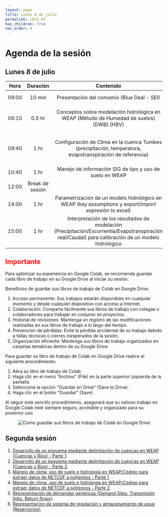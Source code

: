 ```yaml
---
layout: page
title: Lunes 8 de julio
permalink: /Dia_03
has_children: True
nav_order: 4
---
```


# Agenda de la sesión

## Lunes 8 de julio

| Hora | Duración | Contenido | Encargado |
|:---:|:---:|:---:|:---:|
| 09:00 | 10 min | Presentación del convenio (Blue Deal - SEI) | Ricardo Noblecilla |
| 09:10 | 0.5 hr | Conceptos sobre modelación hidrológica en WEAP (Método de Humedad de suelos) (DWB) (HBV) | [Gustavo Ayala - SEI](mailto:gustavo.ayala@sei.org), [David Zamora](mailto:david.zamaora@sei.org) |
| 09:40 | 1 hr | Configuración de Clima en la cuenca Tumbes (precipitación, temperatura, evapotranspiración de referencia) | [Gustavo Ayala - SEI](mailto:gustavo.ayala@sei.org), [Albeiro Figueroa](mailto:albeiro.figueroa@sei.org) |
| 10:40 | 1 hr | Manejo de información SIG de tipo y uso de suelo en WEAP |  [Albeiro Figueroa](mailto:albeiro.figueroa@sei.org) |
| 12:00 | Break de sesión |
| 14:00 | 1 hr | Parametrización de un modelo hidrológico en WEAP (key assumptions y export/import expresión to excel) | [Gustavo Ayala](mailto:gustavo.ayala@sei.org) |
| 15:00 | 1 hr | Interpretación de los resultados de modelación (Precipitación/Escorrentía/Evapotranspiración real/Caudal) para calibración de un modelo hidrológico | [Gustavo Ayala - SEI](mailto:gustavo.ayala@sei.org) |

## <span style="color:red">Importante</span>
Para optimizar su experiencia en Google Colab, se recomienda guardar cada libro de trabajo en su Google Drive al iniciar su sesión.

Beneficios de guardar sus libros de trabajo de Colab en Google Drive:

1. Acceso permanente: Sus trabajos estarán disponibles en cualquier momento y desde cualquier dispositivo con acceso a Internet.
2. Colaboración: Comparta fácilmente sus libros de trabajo con colegas o colaboradores para trabajar en conjunto en proyectos.
3. Historial de revisiones: Mantenga un registro de las modificaciones realizadas en sus libros de trabajo a lo largo del tiempo.
4. Prevención de pérdidas: Evite la pérdida accidental de su trabajo debido a fallas técnicas o cierres inesperados de la sesión.
5. Organización eficiente: Mantenga sus libros de trabajo organizados en carpetas temáticas dentro de su Google Drive.

Para guardar su libro de trabajo de Colab en Google Drive realice el siguiente procedimiento:

1. Abra su libro de trabajo de Colab.
2. Haga clic en el menú "Archivo" (File) en la parte superior izquierda de la pantalla.
3. Seleccione la opción "Guardar en Drive" (Save to Drive).
4. Haga clic en el botón "Guardar" (Save).

Al seguir este sencillo procedimiento, asegurará que su valioso trabajo en Google Colab esté siempre seguro, accesible y organizado para su posterior uso.

<p align="center">
  <img src="../peru-web-training-2024/images/NotaColabNo1.png" alt="Cómo guardar sus libros de trabajo de Colab en Google Drive">
</p>

## Segunda sesión
1. [Desarrollo de un esquema mediante delimitación de cuencas en WEAP (Cuencas y Ríos) - Parte 1](https://githubtocolab.com/sei-latam/peru-web-training-2024/blob/main/Notebooks/Introduccion_modelos_gestion.ipynb).
2. [Desarrollo de un esquema mediante delimitación de cuencas en WEAP (Cuencas y Ríos) - Parte 2](https://githubtocolab.com/sei-latam/peru-web-training-2024/blob/main/Notebooks/Introduccion_modelos_gestion.ipynb).
3. [Manejo de clima, uso de suelo e hidrología en WEAP/Código para extraer datos de NETCDF a polígonos - Parte 1](https://githubtocolab.com/sei-latam/peru-web-training-2024/blob/main/Notebooks/Introduccion_a_WEAP.ipynb).
4. [Manejo de clima, uso de suelo e hidrología en WEAP/Código para extraer datos de NETCDF a polígonos - Parte 2](https://githubtocolab.com/sei-latam/peru-web-training-2024/blob/main/Notebooks/Introduccion_a_WEAP.ipynb).
5. [Representación de demandas genéricas (Demand Sites, Transmisión links, Return flows)](https://githubtocolab.com/sei-latam/peru-web-training-2024/blob/main/Notebooks/Introduccion_a_WEAP.ipynb).
6. [Representación de sistema de regulación y almacenamiento de agua (Reservorios)](https://githubtocolab.com/sei-latam/peru-web-training-2024/blob/main/Notebooks/Introduccion_a_WEAP.ipynb).

